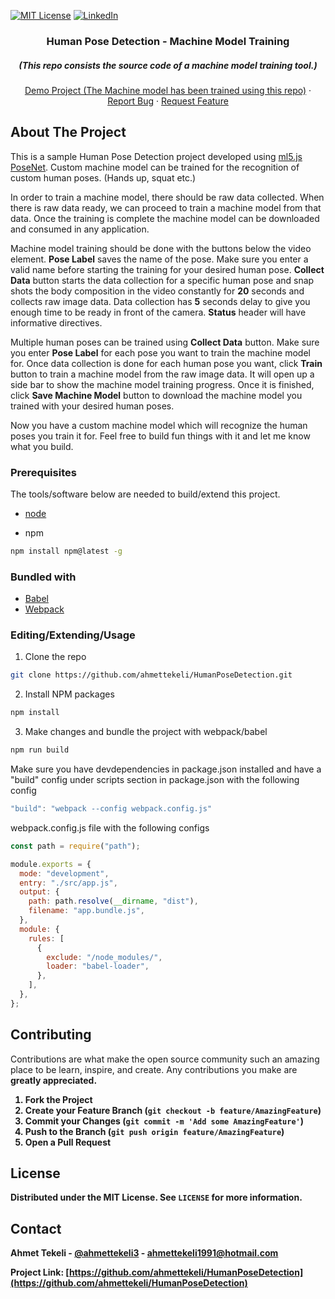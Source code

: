 [![MIT License][license-shield]][license-url]
[![LinkedIn][linkedin-shield]][linkedin-url]

<p align="center">
  <h3 align="center">Human Pose Detection - Machine Model Training</h3>
  <h5 align="center">(This repo consists the source code of a machine model training tool.)</h5>
  <p align="center">
    <a href="https://2021creatives.s3.eu-central-1.amazonaws.com/March/PoseDetectionExample/index.html">Demo Project (The Machine model has been trained using this repo)</a>
    ·
    <a href="https://github.com/ahmettekeli/HumanPoseDetection/issues">Report Bug</a>
    ·
    <a href="https://github.com/ahmettekeli/HumanPoseDetection/issues">Request Feature</a>
  </p>
</p>

## About The Project

<!-- [![Product Name Screen Shot][product-screenshot]](live demo link goes here) -->

<p>This is a sample Human Pose Detection project developed using <a href="https://learn.ml5js.org/#/reference/posenet">ml5.js PoseNet</a>.
Custom machine model can be trained for the recognition of custom human poses. (Hands up, squat etc.)</p>

<p>In order to train a machine model, there should be raw data collected. When there is raw data ready, we can proceed to train a machine model from that data. Once the training is complete the machine model can be downloaded and consumed in any application.</p>

<p>Machine model training should be done with the buttons below the video element. <strong>Pose Label</strong> saves the name of the pose. Make sure you enter a valid name before starting the training for your desired human pose. <strong>Collect Data</strong> button starts the data collection for a specific human pose and snap shots the body composition in the video constantly for <strong>20</strong> seconds and collects raw image data. Data collection has <strong>5</strong> seconds delay to give you enough time to be ready in front of the camera. <strong>Status</strong> header will have informative directives.</p> 
Multiple human poses can be trained using <strong>Collect Data</strong> button. Make sure you enter <strong>Pose Label</strong> for each pose you want to train the machine model for. Once data collection is done for each human pose you want, click <strong>Train</strong> button to train a machine model from the raw image data. It will open up a side bar to show the machine model training progress. Once it is finished, click <strong>Save Machine Model</strong> button to download the machine model you trained with your desired human poses.

Now you have a custom machine model which will recognize the human poses you train it for. Feel free to build fun things with it and let me know what you build.

### Prerequisites

The tools/software below are needed to build/extend this project.

- [node](https://nodejs.org/en/)

- npm

```sh
npm install npm@latest -g
```

### Bundled with

- [Babel](https://babeljs.io/)
- [Webpack](https://webpack.js.org/)

### Editing/Extending/Usage

1. Clone the repo

```sh
git clone https://github.com/ahmettekeli/HumanPoseDetection.git
```

2. Install NPM packages

```sh
npm install
```

3. Make changes and bundle the project with webpack/babel

```sh
npm run build
```

Make sure you have devdependencies in package.json installed and have a "build" config under scripts section in package.json with the following config

```js
"build": "webpack --config webpack.config.js"
```

webpack.config.js file with the following configs

```js
const path = require("path");

module.exports = {
  mode: "development",
  entry: "./src/app.js",
  output: {
    path: path.resolve(__dirname, "dist"),
    filename: "app.bundle.js",
  },
  module: {
    rules: [
      {
        exclude: "/node_modules/",
        loader: "babel-loader",
      },
    ],
  },
};
```

## Contributing

Contributions are what make the open source community such an amazing place to be learn, inspire, and create. Any contributions you make are <strong>greatly appreciated<strong>.

1. Fork the Project
2. Create your Feature Branch (`git checkout -b feature/AmazingFeature`)
3. Commit your Changes (`git commit -m 'Add some AmazingFeature'`)
4. Push to the Branch (`git push origin feature/AmazingFeature`)
5. Open a Pull Request

## License

Distributed under the MIT License. See `LICENSE` for more information.

## Contact

Ahmet Tekeli - [@ahmettekeli3](https://twitter.com/ahmettekeli3) - ahmettekeli1991@hotmail.com

Project Link: [https://github.com/ahmettekeli/HumanPoseDetection](https://github.com/ahmettekeli/HumanPoseDetection)

[license-shield]: https://img.shields.io/github/license/othneildrew/Best-README-Template.svg?style=flat-square
[license-url]: https://github.com/ahmettekeli/HumanPoseDetection/blob/master/license.txt
[linkedin-shield]: https://img.shields.io/badge/-LinkedIn-black.svg?style=flat-square&logo=linkedin&colorB=555
[linkedin-url]: https://www.linkedin.com/in/tekeliahmet/
[product-screenshot]: https://github.com/ahmettekeli/HumanPoseDetection/
